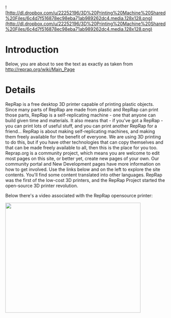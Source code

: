 ![http://dl.dropbox.com/u/22252196/3D%20Printing%20Machine%20Shared%20Files/6c4d7f516878ec98eba71ab989262dc4.media.128x128.png](http://dl.dropbox.com/u/22252196/3D%20Printing%20Machine%20Shared%20Files/6c4d7f516878ec98eba71ab989262dc4.media.128x128.png)
# Introduction #

Below, you are about to see the text as exactly as taken from http://reprap.org/wiki/Main_Page


# Details #

RepRap is a free desktop 3D printer capable of printing plastic objects. Since many parts of RepRap are made from plastic and RepRap can print those parts, RepRap is a self-replicating machine - one that anyone can build given time and materials. It also means that - if you've got a RepRap - you can print lots of useful stuff, and you can print another RepRap for a friend...
RepRap is about making self-replicating machines, and making them freely available for the benefit of everyone. We are using 3D printing to do this, but if you have other technologies that can copy themselves and that can be made freely available to all, then this is the place for you too.
Reprap.org is a community project, which means you are welcome to edit most pages on this site, or better yet, create new pages of your own. Our community portal and New Development pages have more information on how to get involved. Use the links below and on the left to explore the site contents. You'll find some content translated into other languages.
RepRap was the first of the low-cost 3D printers, and the RepRap Project started the open-source 3D printer revolution.



Below there's a video associated with the RepRap opensource printer:


<a href='http://www.youtube.com/watch?feature=player_embedded&v=FUB1WgiAFHg' target='_blank'><img src='http://img.youtube.com/vi/FUB1WgiAFHg/0.jpg' width='425' height=344 /></a>